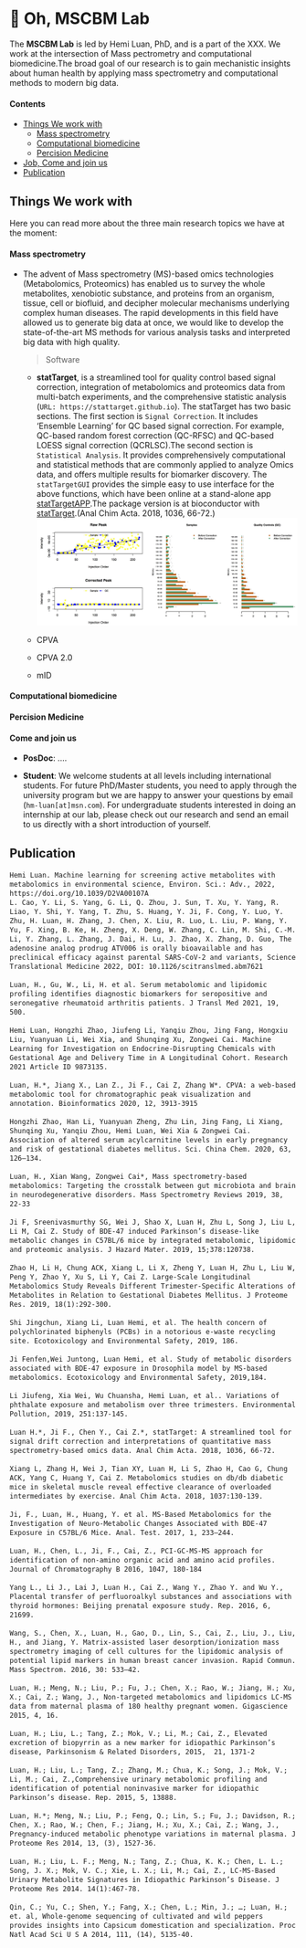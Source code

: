  # 👋 Oh, MSCBM Lab

The **MSCBM Lab** is led by Hemi Luan, PhD, and is a part of the XXX. We work at the intersection of Mass pectrometry and computational biomedicine.The broad goal of our research is to gain mechanistic insights about human health by applying mass spectrometry and computational methods to modern big data. 

#### Contents
- [Things We work with](#things-we-work-with)
   - [Mass spectrometry](#mass-spectrometry)
   - [Computational biomedicine](#computational-biomedicine)
   - [Percision Medicine](#percision-medicine)
- [Job, Come and join us](#come-and-join-us)
- [Publication](#publication)


## Things We work with 
Here you can read more about the three main research topics we have at the moment:

####  Mass spectrometry
 - The advent of Mass spectrometry (MS)-based omics technologies (Metabolomics, Proteomics) has enabled us to survey the whole metabolites, xenobiotic substance, and proteins from an organism, tissue, cell or biofluid, and decipher molecular mechanisms underlying complex human diseases. The rapid developments in this field have allowed us to generate big data at once, we would like to develop the state-of-the-art MS methods for various analysis tasks and interpreted big data with high quality.
 
   > Software
      - **statTarget**, is a streamlined tool for quality control based signal correction, integration of metabolomics and proteomics data from multi-batch experiments, and the comprehensive statistic analysis (`URL: https://stattarget.github.io`). The statTarget has two basic sections. The first section is  `Signal Correction`. It includes ‘Ensemble Learning’ for QC based signal correction. For example, QC-based random forest correction (QC-RFSC) and QC-based LOESS signal correction (QCRLSC).The second section is `Statistical Analysis`. It provides comprehensively computational and statistical methods that are commonly applied to analyze Omics data, and offers multiple results for biomarker discovery. The  `statTargetGUI` provides the simple easy to use interface for the above functions, which have been online at a stand-alone app [statTargetAPP](https://github.com/statTarget/statTarget2/releases).The package version is at bioconductor with [statTarget](https://bioconductor.org/packages/statTarget/).(Anal Chim Acta. 2018, 1036, 66-72.)![statTarget](https://raw.githubusercontent.com/13479776/Picture/master/shiftC-14.jpg)

      - CPVA
      - CPVA 2.0
      - mID     

####  Computational biomedicine

####  Percision Medicine

####  Come and join us

 - **PosDoc**: ....


 - **Student**: We welcome students at all levels including international students. For future PhD/Master students, you need to apply through the university program but we are happy to answer your questions by email (`hm-luan[at]msn.com`). For undergraduate students interested in doing an internship at our lab, please check out our research and send an email to us directly with a short introduction of yourself.

## Publication

```
Hemi Luan. Machine learning for screening active metabolites with metabolomics in environmental science, Environ. Sci.: Adv., 2022, https://doi.org/10.1039/D2VA00107A
L. Cao, Y. Li, S. Yang, G. Li, Q. Zhou, J. Sun, T. Xu, Y. Yang, R. Liao, Y. Shi, Y. Yang, T. Zhu, S. Huang, Y. Ji, F. Cong, Y. Luo, Y. Zhu, H. Luan, H. Zhang, J. Chen, X. Liu, R. Luo, L. Liu, P. Wang, Y. Yu, F. Xing, B. Ke, H. Zheng, X. Deng, W. Zhang, C. Lin, M. Shi, C.-M. Li, Y. Zhang, L. Zhang, J. Dai, H. Lu, J. Zhao, X. Zhang, D. Guo, The adenosine analog prodrug ATV006 is orally bioavailable and has preclinical efficacy against parental SARS-CoV-2 and variants, Science Translational Medicine 2022, DOI: 10.1126/scitranslmed.abm7621

Luan, H., Gu, W., Li, H. et al. Serum metabolomic and lipidomic profiling identifies diagnostic biomarkers for seropositive and seronegative rheumatoid arthritis patients. J Transl Med 2021, 19, 500.

Hemi Luan, Hongzhi Zhao, Jiufeng Li, Yanqiu Zhou, Jing Fang, Hongxiu Liu, Yuanyuan Li, Wei Xia, and Shunqing Xu, Zongwei Cai. Machine Learning for Investigation on Endocrine-Disrupting Chemicals with Gestational Age and Delivery Time in A Longitudinal Cohort. Research 2021 Article ID 9873135.

Luan, H.*, Jiang X., Lan Z., Ji F., Cai Z, Zhang W*. CPVA: a web-based metabolomic tool for chromatographic peak visualization and annotation. Bioinformatics 2020, 12, 3913-3915

Hongzhi Zhao, Han Li, Yuanyuan Zheng, Zhu Lin, Jing Fang, Li Xiang, Shunqing Xu, Yanqiu Zhou, Hemi Luan, Wei Xia & Zongwei Cai. Association of altered serum acylcarnitine levels in early pregnancy and risk of gestational diabetes mellitus. Sci. China Chem. 2020, 63, 126–134.

Luan, H., Xian Wang, Zongwei Cai*, Mass spectrometry-based metabolomics: Targeting the crosstalk between gut microbiota and brain in neurodegenerative disorders. Mass Spectrometry Reviews 2019, 38, 22-33

Ji F, Sreenivasmurthy SG, Wei J, Shao X, Luan H, Zhu L, Song J, Liu L, Li M, Cai Z. Study of BDE-47 induced Parkinson’s disease-like metabolic changes in C57BL/6 mice by integrated metabolomic, lipidomic and proteomic analysis. J Hazard Mater. 2019, 15;378:120738.

Zhao H, Li H, Chung ACK, Xiang L, Li X, Zheng Y, Luan H, Zhu L, Liu W, Peng Y, Zhao Y, Xu S, Li Y, Cai Z. Large-Scale Longitudinal Metabolomics Study Reveals Different Trimester-Specific Alterations of Metabolites in Relation to Gestational Diabetes Mellitus. J Proteome Res. 2019, 18(1):292-300.

Shi Jingchun, Xiang Li, Luan Hemi, et al. The health concern of polychlorinated biphenyls (PCBs) in a notorious e-waste recycling site. Ecotoxicology and Environmental Safety, 2019, 186.

Ji Fenfen,Wei Juntong, Luan Hemi, et al. Study of metabolic disorders associated with BDE-47 exposure in Drosophila model by MS-based metabolomics. Ecotoxicology and Environmental Safety, 2019,184.

Li Jiufeng, Xia Wei, Wu Chuansha, Hemi Luan, et al.. Variations of phthalate exposure and metabolism over three trimesters. Environmental Pollution, 2019, 251:137-145.

Luan H.*, Ji F., Chen Y., Cai Z.*, statTarget: A streamlined tool for signal drift correction and interpretations of quantitative mass spectrometry-based omics data. Anal Chim Acta. 2018, 1036, 66-72.

Xiang L, Zhang H, Wei J, Tian XY, Luan H, Li S, Zhao H, Cao G, Chung ACK, Yang C, Huang Y, Cai Z. Metabolomics studies on db/db diabetic mice in skeletal muscle reveal effective clearance of overloaded intermediates by exercise. Anal Chim Acta. 2018, 1037:130-139.

Ji, F., Luan, H., Huang, Y. et al. MS-Based Metabolomics for the Investigation of Neuro-Metabolic Changes Associated with BDE-47 Exposure in C57BL/6 Mice. Anal. Test. 2017, 1, 233–244.

Luan, H., Chen, L., Ji, F., Cai, Z., PCI-GC-MS-MS approach for identification of non-amino organic acid and amino acid profiles. Journal of Chromatography B 2016, 1047, 180-184

Yang L., Li J., Lai J, Luan H., Cai Z., Wang Y., Zhao Y. and Wu Y., Placental transfer of perfluoroalkyl substances and associations with thyroid hormones: Beijing prenatal exposure study. Rep. 2016, 6, 21699.

Wang, S., Chen, X., Luan, H., Gao, D., Lin, S., Cai, Z., Liu, J., Liu, H., and Jiang, Y. Matrix-assisted laser desorption/ionization mass spectrometry imaging of cell cultures for the lipidomic analysis of potential lipid markers in human breast cancer invasion. Rapid Commun. Mass Spectrom. 2016, 30: 533–42.

Luan, H.; Meng, N.; Liu, P.; Fu, J.; Chen, X.; Rao, W.; Jiang, H.; Xu, X.; Cai, Z.; Wang, J., Non-targeted metabolomics and lipidomics LC-MS data from maternal plasma of 180 healthy pregnant women. Gigascience 2015, 4, 16.

Luan, H.; Liu, L.; Tang, Z.; Mok, V.; Li, M.; Cai, Z., Elevated excretion of biopyrrin as a new marker for idiopathic Parkinson’s disease, Parkinsonism & Related Disorders, 2015,  21, 1371-2

Luan, H.; Liu, L.; Tang, Z.; Zhang, M.; Chua, K.; Song, J.; Mok, V.; Li, M.; Cai, Z.,Comprehensive urinary metabolomic profiling and identification of potential noninvasive marker for idiopathic Parkinson’s disease. Rep. 2015, 5, 13888.

Luan, H.*; Meng, N.; Liu, P.; Feng, Q.; Lin, S.; Fu, J.; Davidson, R.; Chen, X.; Rao, W.; Chen, F.; Jiang, H.; Xu, X.; Cai, Z.; Wang, J., Pregnancy-induced metabolic phenotype variations in maternal plasma. J Proteome Res 2014, 13, (3), 1527-36.

Luan, H.; Liu, L. F.; Meng, N.; Tang, Z.; Chua, K. K.; Chen, L. L.; Song, J. X.; Mok, V. C.; Xie, L. X.; Li, M.; Cai, Z., LC-MS-Based Urinary Metabolite Signatures in Idiopathic Parkinson’s Disease. J Proteome Res 2014. 14(1):467-78.

Qin, C.; Yu, C.; Shen, Y.; Fang, X.; Chen, L.; Min, J.; …; Luan, H.; et. al, Whole-genome sequencing of cultivated and wild peppers provides insights into Capsicum domestication and specialization. Proc Natl Acad Sci U S A 2014, 111, (14), 5135-40.
```
